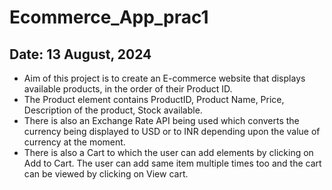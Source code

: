 # Ecommerce_App_prac1
## Date: 13 August, 2024
* Aim of this project is to create an E-commerce website that displays available products, in the order of their Product ID.
* The Product element contains ProductID, Product Name, Price, Description of the product, Stock available.
* There is also an Exchange Rate API being used which converts the currency being displayed to USD or to INR depending upon the value of currency at the moment.
* There is also a Cart to which the user can add elements by clicking on Add to Cart. The user can add same item multiple times too and the cart can be viewed by clicking on View cart.
